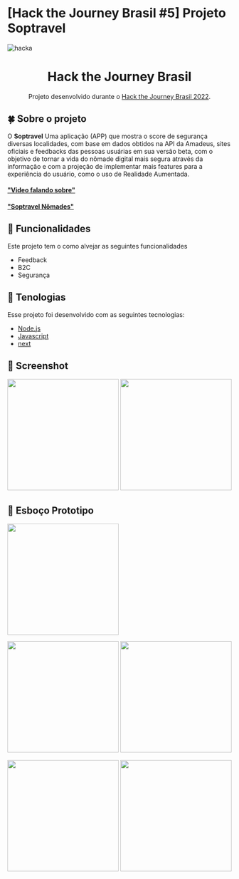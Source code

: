 # [Hack the Journey Brasil #5] Projeto Soptravel 

![hacka](https://user-images.githubusercontent.com/19413241/202952638-79e248e3-16e0-4d12-9375-e5e518359961.gif)

<h1 align="center">  Hack the Journey Brasil  </h1>
<p align="center">Projeto desenvolvido durante o  <a href="https://developers.amadeus.com/blog/hack-the-journey-brazil-2022">Hack the Journey Brasil 2022</a>. </p>
  

## :four_leaf_clover: Sobre o projeto

O <strong>Soptravel</strong> Uma aplicação (APP) que mostra o score de segurança diversas localidades, com base em dados obtidos na API da Amadeus, sites oficiais e feedbacks das pessoas usuárias em sua versão beta, com o objetivo de tornar a vida do nômade digital mais segura através da informação e com a projeção de implementar mais features para a experiência do usuário, como o uso de Realidade Aumentada.


#### ["Video falando sobre"](https://youtu.be/VNIiKQcuJIw)
#### ["Soptravel Nômades"](https://www.nomade.cf/states)

## :rose: Funcionalidades
Este projeto tem o como alvejar as seguintes funcionalidades
- Feedback
- B2C
- Segurança

## :sunflower: Tenologias
Esse projeto foi desenvolvido com as seguintes tecnologias:
- [Node.js](https://nodejs.org/en/)
- [Javascript](https://www.javascript.com/)
- [next](https://nextjs.org/docs)


 ## :leaves: Screenshot
 
<img src="https://user-images.githubusercontent.com/19413241/202952482-9b6c058d-bcf5-40a6-b4c4-191b06f4c442.png" width="250" />   <img src="https://user-images.githubusercontent.com/19413241/202952498-be18ef6e-1ffe-4b22-87f5-4b9a9032186d.png" width="250" />

## :seedling: Esboço Prototipo 
<img src="https://user-images.githubusercontent.com/19413241/202943904-d27df4a3-5411-4229-bae1-b16057d01208.png" width="250" />

<img src="https://user-images.githubusercontent.com/48294395/202945484-4b8d24fa-f7a1-42cc-a0cf-24f8a2efdc35.png" width="250" />  <img src="https://user-images.githubusercontent.com/48294395/202945411-9c185c79-b40b-4f63-9d53-105d22a88443.png" width="250" />

<img src="https://user-images.githubusercontent.com/48294395/202945153-a2837940-7681-4ae7-9c6b-a54b51aaa0ad.png" width="250" />
<img src="https://user-images.githubusercontent.com/48294395/202945344-9a893d2c-b66a-4c4c-b42c-1d5d802a72dd.png" width="250" />



